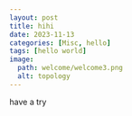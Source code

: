 ```yaml
---
layout: post
title: hihi
date: 2023-11-13
categories: [Misc, hello]
tags: [hello world]
image:
  path: welcome/welcome3.png
  alt: topology
---
```


have a try

